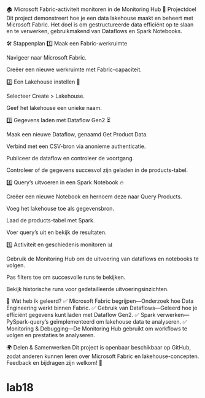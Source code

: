 🏠 Microsoft Fabric-activiteit monitoren in de Monitoring Hub
📌 Projectdoel
Dit project demonstreert hoe je een data lakehouse maakt en beheert met Microsoft Fabric. Het doel is om gestructureerde data efficiënt op te slaan en te verwerken, gebruikmakend van Dataflows en Spark Notebooks.

🛠 Stappenplan
1️⃣ Maak een Fabric-werkruimte

Navigeer naar Microsoft Fabric.

Creëer een nieuwe werkruimte met Fabric-capaciteit.

2️⃣ Een Lakehouse instellen 🏡

Selecteer Create > Lakehouse.

Geef het lakehouse een unieke naam.

3️⃣ Gegevens laden met Dataflow Gen2 ⏳

Maak een nieuwe Dataflow, genaamd Get Product Data.

Verbind met een CSV-bron via anonieme authenticatie.

Publiceer de dataflow en controleer de voortgang.

Controleer of de gegevens succesvol zijn geladen in de products-tabel.

4️⃣ Query’s uitvoeren in een Spark Notebook 🔥

Creëer een nieuwe Notebook en hernoem deze naar Query Products.

Voeg het lakehouse toe als gegevensbron.

Laad de products-tabel met Spark.

Voer query’s uit en bekijk de resultaten.

5️⃣ Activiteit en geschiedenis monitoren 📊

Gebruik de Monitoring Hub om de uitvoering van dataflows en notebooks te volgen.

Pas filters toe om succesvolle runs te bekijken.

Bekijk historische runs voor gedetailleerde uitvoeringsinzichten.

🎯 Wat heb ik geleerd?
✅ Microsoft Fabric begrijpen—Onderzoek hoe Data Engineering werkt binnen Fabric. ✅ Gebruik van Dataflows—Geleerd hoe je efficiënt gegevens kunt laden met Dataflow Gen2. ✅ Spark verwerken—PySpark-query’s geïmplementeerd om lakehouse data te analyseren. ✅ Monitoring & Debugging—De Monitoring Hub gebruikt om workflows te volgen en prestaties te analyseren.

🌍 Delen & Samenwerken
Dit project is openbaar beschikbaar op GitHub, zodat anderen kunnen leren over Microsoft Fabric en lakehouse-concepten. Feedback en bijdragen zijn welkom! 🙌
# lab18
